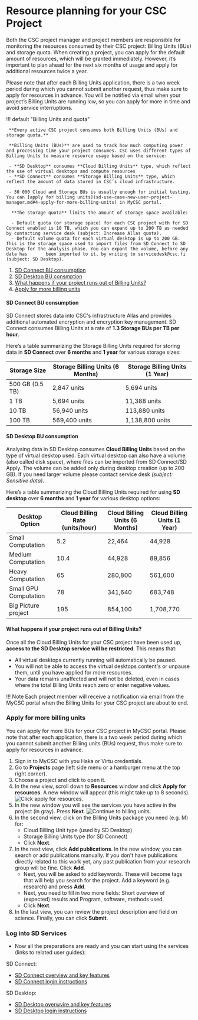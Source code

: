 # Resource planning for your CSC Project

Both the CSC project manager and project members are responsible for monitoring the resources consumed by their CSC project: Billing Units (BUs) and storage quota. When creating a project, you can apply for the default amount of resources, which will be granted immediately. However, it’s important to plan ahead for the next six months of usage and apply for additional resources twice a year. 

Please note that after each Billing Units application, there is a two week period during which you cannot submit another request, thus make sure to apply for resources in advance. You will be notified via email when your project’s Billing Units are running low, so you can apply for more in time and avoid service interruptions.


!!! default "Billing Units and quota"

     **Every active CSC project consumes both Billing Units (BUs) and storage quota.** 
     
     **Billing Units (BUs)** are used to track how much computing power and processing time your project consumes. CSC uses different types of Billing Units to measure resource usage based on the service:
     
     - **SD Desktop** consumes **Cloud Billing Units** type, which reflect the use of virtual desktops and compute resources
     - **SD Connect** consumes **Storage Billing Units** type, which reflect the amount of data stored in CSC’s cloud infrastructure.
     
     - 30 000 Cloud and Storage BUs is usually enough for initial testing. You can [apply for billing units](sd-use-case-new-user-project-manager.md#4-apply-for-more-billing-units) in MyCSC portal.
      
      **The storage quota** limits the amount of storage space available:
 
      - Default quota (or storage space) for each CSC project with for SD Connect enabled is 10 TB, which you can expand up to 200 TB as needed by contacting service desk (subject: Increase Allas quota).
      - Default volume quota for each virtual desktop is up to 200 GB. This is the storage space used to import files from SD Connect to SD Desktop for the analysis phase. You can expant the volume, before any data has       been imported to it, by writing to servicedesk@csc.fi (subject: SD Desktop). 


1. [SD Connect BU consumption](#1-create-csc-account)
2. [SD Desktop BU consmption](#2-create-new-csc-project)
3. [What happens if your project runs out of Billing Units?](#3-data-protection)
4. [Apply for more billing units ](#5-if-you-have-a-research-team-add-them-to-be-your-project-members)



#### SD Connect BU consumption

SD Connect stores data into CSC's infrastructure Allas and provides additional automated encryption and encryption key management. SD Connect consumes Billing Units at a rate of **1.3 Storage BUs per TB per hour**.

Here’s a table summarizing the Storage Billing Units required for storing data in **SD Connect** over **6 months** and **1 year** for various storage sizes:

| Storage Size |  Storage Billing Units (6 Months) |  Storage Billing Units (1 Year) |
|------------------|------------------------------|----------------------------|
| 500 GB (0.5 TB) | 2,847 units | 5,694  units |
| 1 TB | 5,694 units | 11,388 units |
| 10 TB | 56,940 units | 113,880 units |
| 100 TB | 569,400 units | 1,138,800 units |

#### SD Desktop BU consumption

Analysing data in SD Desktop consumes **Cloud Billing Units** based on the type of virtual desktop used. Each virtual desktop can also have a volume (also called disk space), where files can be imported from SD Connect/SD Apply. The volume can be added only during desktop creation (up to 200 GB). If you need larger volume please contact service desk _(subject: Sensitive data)_.

Here’s a table summarizing the Cloud Billing Units required for using **SD desktop** over **6 months** and **1 year** for various desktop options:

| Desktop Option | Cloud Billing Rate (units/hour) |  Cloud Billing Units (6 Months) | Cloud Billing Units (1 Year) |
|----------------|---------------------------|--------------------------|------------------------|
| Small Computation | 5.2 | 22,464 | 44,928 |
| Medium Computation | 10.4 | 44,928 | 89,856 |
| Heavy Computation | 65 | 280,800 |  561,600 |
| Small GPU Computation | 78 | 341,640 | 683,748 |
| Big Picture project | 195 | 854,100 | 1,708,770 |

#### What happens if your project runs out of Billing Units?

Once all the Cloud Billing Units for your CSC project have been used up, **access to the SD Desktop service will be restricted**. This means that:

- All virtual desktops currently running will automatically be paused.
- You will not be able to access the virtual desktops content's or unpause them, until you have applied for more resources.
- Your data remains unaffected and will not be deleted, even in cases where the total Billing Units reach zero or enter negative values.

!!! Note
    Each project member will receive a notification via email from the MyCSC portal when the Billing Units for your CSC project are about to end.

    
### Apply for more billing units 

You can apply for more BUs for your CSC project in MyCSC portal. Please note that after each application, there is a two week period during which you cannot submit another Biliing units (BUs) request, thus make sure to apply for resources in advance.

1. Sign in to MyCSC with you Haka or Virtu credentials.
2. Go to **Projects** page (left side menu or a hamburger menu at the top right corner).
3. Choose a project and click to open it.
4. In the new view, scroll down to **Resources** window and click **Apply for resources**. A new window will appear (this might take up to 8 seconds).
![Click apply for resources.](https://a3s.fi/docs-files/sensitive-data/MyCSC/MyCSC_AddResources1.png)
5. In the new window you will see the services you have active in the project (in gray). Press **Next**.
![Continue to billing units.](https://a3s.fi/docs-files/sensitive-data/MyCSC/MyCSC_NewProject_MoreBUs_1025.png)
6. In the second view, click on the Billing Units package you need (e.g. M) for:
    - Cloud Billing Unit type (used by SD Desktop)
    - Storage Billing Units type (for SD Connect)
    - Click **Next**.
7.  In the next view, click **Add publications**. In the new window, you can search or add publications manually. If you don't have publications directly related to this work yet, any past publication from your research group will be fine. Click **Add**.
    - Next, you will be asked to add keywords. These will become tags that will help you search for the project. Add a keyword (e.g. research) and press **Add**.
    - Next, you need to fill in two more fields: Short overview of (expected) results and Program, software, methods used. 
    - Click **Next**.
9. In the last view, you can review the project description and field on science. Finally, you can click **Submit**.


### Log into SD Services

- Now all the preparations are ready and you can start using the services (links to related user guides):

SD Connect:

- [SD Connect overview and key features](./sd_connect.md)
- [SD Connect login instructions](./sd-connect-login.md)
  
SD Desktop:

- [SD Desktop overwvire and key features](./sd_desktop.md)
- [SD Desktop login instructions](sd-desktop-login.md)
    
